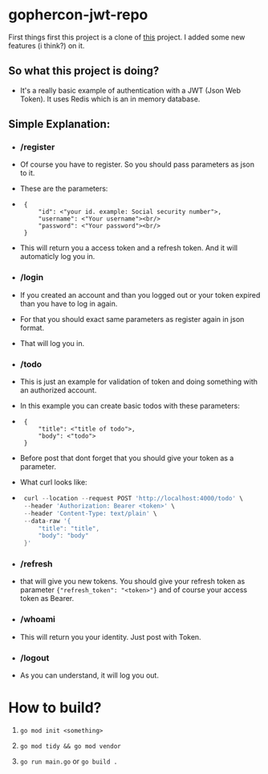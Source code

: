 # gophercon-jwt-repo

First things first this project is a clone of [this]() project. I added some new features (i think?) on it.

## So what this project is doing?

 - It's a really basic example of authentication with a JWT (Json Web Token). It uses Redis which is an in memory database. 

## Simple Explanation:

 - ### /register

 - Of course you have to register. So you should pass parameters as json to it.
 - These are the parameters:

 - ```
    {
        "id": <"your id. example: Social security number">,
        "username": <"Your username"><br/>
        "password": <"Your password"><br/>
    }

    ```
 - This will return you a access token and a refresh token. And it will automaticly log you in.

 - ### /login

 - If you created an account and than you logged out or your token expired than you have to log in again.

 - For that you should exact same parameters as register again in json format.

 - That will log you in.

 - ### /todo

 - This is just an example for validation of token and doing something with an authorized account. 

 - In this example you can create basic todos with these parameters:

 - ``` 
    {
        "title": <"title of todo">,
        "body": <"todo">
    }

   ```
 - Before post that dont forget that you should give your token as a parameter.

 - What curl looks like:

 - ```go
    curl --location --request POST 'http://localhost:4000/todo' \
    --header 'Authorization: Bearer <token>' \
    --header 'Content-Type: text/plain' \
    --data-raw '{
        "title": "title",
        "body": "body"
    }' 
    ```

 - ### /refresh

 - that will give you new tokens. You should give your refresh token as parameter ``` {"refresh_token": "<token>"} ``` and of course your access token as Bearer.

 - ### /whoami

 - This will return you your identity. Just post with Token.

 - ### /logout

 - As you can understand, it will log you out.

 # How to build?

 1. ``` go mod init <something> ```

 2. ``` go mod tidy && go mod vendor ```

 3. ``` go run main.go ``` or ``` go build . ``` 